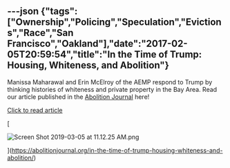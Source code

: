 ---json
{"tags":["Ownership","Policing","Speculation","Evictions","Race","San Francisco","Oakland"],"date":"2017-02-05T20:59:54","title":"In the Time of Trump: Housing, Whiteness, and Abolition"}
---

Manissa Maharawal and Erin McElroy of the AEMP respond to Trump by thinking histories of whiteness and private property in the Bay Area. Read our article published in the [Abolition Journal](https://abolitionjournal.org/in-the-time-of-trump-housing-whiteness-and-abolition/) here!

[Click to read article](https://abolitionjournal.org/in-the-time-of-trump-housing-whiteness-and-abolition/)

[

![Screen Shot 2019-03-05 at 11.12.25 AM.png](https://images.squarespace-cdn.com/content/v1/52b7d7a6e4b0b3e376ac8ea2/1551813162869-QOCX3V07SNE0OGMLOWLA/ke17ZwdGBToddI8pDm48kEHTAHki_FiHDX6Rr7kTvIpZw-zPPgdn4jUwVcJE1ZvWQUxwkmyExglNqGp0IvTJZUJFbgE-7XRK3dMEBRBhUpytzFc1e-FT8xz7-ov1t9dTvrfHe3_t_lSfHqvEwY0PfTUAmWhwSLSh79LlnvyjznQ/Screen+Shot+2019-03-05+at+11.12.25+AM.png)

](https://abolitionjournal.org/in-the-time-of-trump-housing-whiteness-and-abolition/)